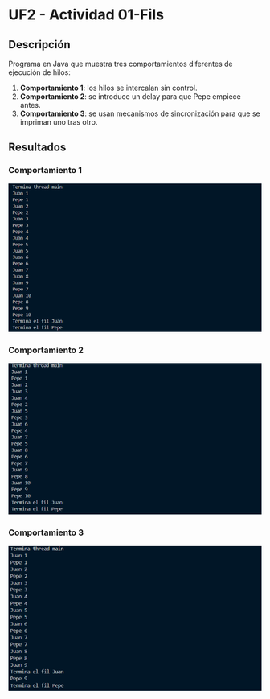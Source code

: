 # UF2 - Actividad 01-Fils

## Descripción

Programa en Java que muestra tres comportamientos diferentes de ejecución de hilos:

1. **Comportamiento 1**: los hilos se intercalan sin control.
2. **Comportamiento 2**: se introduce un delay para que Pepe empiece antes.
3. **Comportamiento 3**: se usan mecanismos de sincronización para que se impriman uno tras otro.

## Resultados

### Comportamiento 1

![Captura](img\comportamiento1_01fils.png)


### Comportamiento 2
![Captura](img\comportamiento2_01fils.png)


### Comportamiento 3
![Captura](img\comportamiento3_01fils.png)

